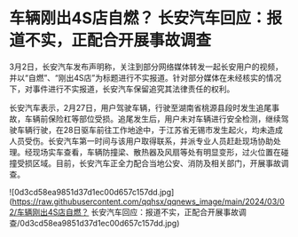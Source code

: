 # 车辆刚出4S店自燃？ 长安汽车回应：报道不实，正配合开展事故调查

3月2日，长安汽车发布声明称，关注到部分网络媒体转发一起长安用户的视频，并以“自燃”、“刚出4S店”为标题进行不实报道。针对部分媒体在未经核实的情况下，对事件进行不实报道，长安汽车保留追究其法律责任的权利。

长安汽车表示，2月27日，用户驾驶车辆，行驶至湖南省桃源县段时发生追尾事故，车辆前保险杠等部位受损。追尾发生后，用户未对车辆进行安全检测，继续驾驶车辆行驶，在28日驱车前往工作地途中，于江苏省无锡市发生起火，均未造成人员受伤。长安汽车第一时间与该用户取得联系，并派专业人员赶赴现场协助处理。经现场实车查看，车辆防撞梁、散热器及风扇等处有明显变形，过火位置在碰撞受损区域。目前，长安汽车正全力配合当地公安、消防及相关部门，开展事故调查。

![0d3cd58ea9851d37d1ec00d657c157dd.jpg](https://raw.githubusercontent.com/qqhsx/qqnews_image/main/2024/03/02/车辆刚出4S店自燃？ 长安汽车回应：报道不实，正配合开展事故调查/0d3cd58ea9851d37d1ec00d657c157dd.jpg)

